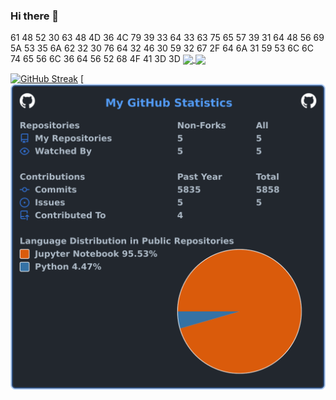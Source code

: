 ### Hi there 👋
61 48 52 30 63 48 4D 36 4C 79 39 33 64 33 63 75 65 57 39 31 64 48 56 69 5A 53 35 6A 62 32 30 76 64 32 46 30 59 32 67 2F 64 6A 31 59 53 6C 6C 74 65 56 6C 36 64 56 52 68 4F 41 3D 3D
<a href="https://github.com/anuraghazra/github-readme-stats">
  <img height=200 align="center" src="https://github-readme-stats.vercel.app/api?username=SSParzival&show=reviews,discussions_started,discussions_answered,prs_merged,prs_merged_percentage&show_icons=true&theme=radical"/>
</a>
<a href="https://github.com/anuraghazra/convoychat">
  <img height=200 align="center" src="https://github-readme-stats.vercel.app/api/top-langs?username=SSParzival&layout=compact&langs_count=8&card_width=320"/>
</a>

[![GitHub Streak](https://streak-stats.demolab.com/?user=SSParzival&theme=dark)](https://git.io/streak-stats)
[![Stats](images/userstats.svg)

<!--
**SSParzival/SSParzival** is a ✨ _special_ ✨ repository because its `README.md` (this file) appears on your GitHub profile.

Here are some ideas to get you started:

- 🔭 I’m currently working on ...
- 🌱 I’m currently learning ...
- 👯 I’m looking to collaborate on ...
- 🤔 I’m looking for help with ...
- 💬 Ask me about ...
- 📫 How to reach me: ...
- 😄 Pronouns: ...
- ⚡ Fun fact: ...
-->
